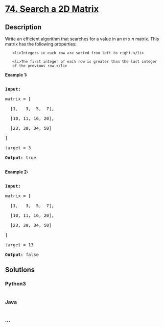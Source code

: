 # [74. Search a 2D Matrix](https://leetcode.com/problems/search-a-2d-matrix)

## Description
<p>Write an efficient algorithm that searches for a value in an <em>m</em> x <em>n</em> matrix. This matrix has the following properties:</p>



<ul>

	<li>Integers in each row are sorted from left to right.</li>

	<li>The first integer of each row is greater than the last integer of the previous row.</li>

</ul>



<p><strong>Example 1:</strong></p>



<pre>

<strong>Input:</strong>

matrix = [

  [1,   3,  5,  7],

  [10, 11, 16, 20],

  [23, 30, 34, 50]

]

target = 3

<strong>Output:</strong> true

</pre>



<p><strong>Example 2:</strong></p>



<pre>

<strong>Input:</strong>

matrix = [

  [1,   3,  5,  7],

  [10, 11, 16, 20],

  [23, 30, 34, 50]

]

target = 13

<strong>Output:</strong> false</pre>




## Solutions


<!-- tabs:start -->

### **Python3**

```python

```

### **Java**

```java

```

### **...**
```

```

<!-- tabs:end -->